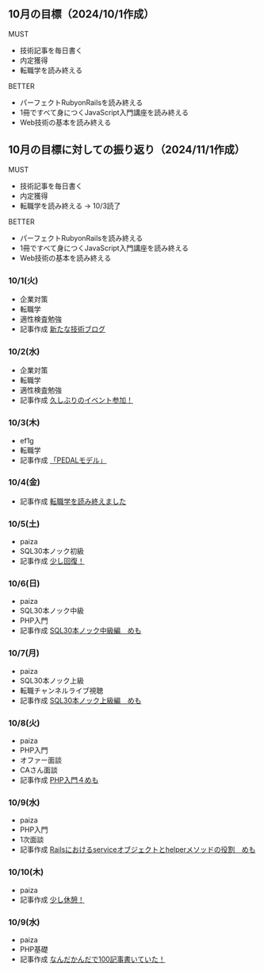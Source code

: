 ## 10月の目標（2024/10/1作成）
MUST
- 技術記事を毎日書く
- 内定獲得
- 転職学を読み終える
  
BETTER
- パーフェクトRubyonRailsを読み終える
- 1冊ですべて身につくJavaScript入門講座を読み終える
- Web技術の基本を読み終える

## 10月の目標に対しての振り返り（2024/11/1作成）
MUST
- 技術記事を毎日書く
- 内定獲得
- 転職学を読み終える
-> 10/3読了
  
BETTER
- パーフェクトRubyonRailsを読み終える
- 1冊ですべて身につくJavaScript入門講座を読み終える
- Web技術の基本を読み終える

### 10/1(火)
- 企業対策
- 転職学
- 適性検査勉強
- 記事作成 [新たな技術ブログ](https://sizu.me/s17w_09/posts/mbbessvzbftk)

### 10/2(水)
- 企業対策
- 転職学
- 適性検査勉強
- 記事作成 [久しぶりのイベント参加！](https://sizu.me/s17w_09/posts/5twdrtmvod0f)

### 10/3(木)
- ef1g
- 転職学
- 記事作成 [「PEDALモデル」](https://sizu.me/s17w_09/posts/6eotkrdv8vf2)

### 10/4(金)
- 記事作成 [転職学を読み終えました](https://sizu.me/s17w_09/posts/o07z0kovuwr8)

### 10/5(土)
- paiza
- SQL30本ノック初級
- 記事作成 [少し回復！](https://sizu.me/s17w_09/posts/m1t7edmwmfwx)

### 10/6(日)
- paiza
- SQL30本ノック中級
- PHP入門
- 記事作成 [SQL30本ノック中級編　めも](https://sizu.me/s17w_09/posts/n9vr6d043i2h)


### 10/7(月)
- paiza
- SQL30本ノック上級
- 転職チャンネルライブ視聴
- 記事作成 [SQL30本ノック上級編　めも](https://sizu.me/s17w_09/posts/ak0dnvd02ria)


### 10/8(火)
- paiza
- PHP入門
- オファー面談
- CAさん面談
- 記事作成 [PHP入門４めも](https://sizu.me/s17w_09/posts/8tvxt91rdt0k)


### 10/9(水)
- paiza
- PHP入門
- 1次面談
- 記事作成 [Railsにおけるserviceオブジェクトとhelperメソッドの役割　めも](https://sizu.me/s17w_09/posts/b1btc42fctdb)


### 10/10(木)
- paiza
- 記事作成 [少し休憩！](https://sizu.me/s17w_09/posts/w7m6u02s0v09)

### 10/9(水)
- paiza
- PHP基礎
- 記事作成 [なんだかんだで100記事書いていた！](https://sizu.me/s17w_09/posts/f3n4tm53niow)
